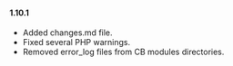 #### 1.10.1
* Added changes.md file.
* Fixed several PHP warnings.
* Removed error_log files from CB modules directories.